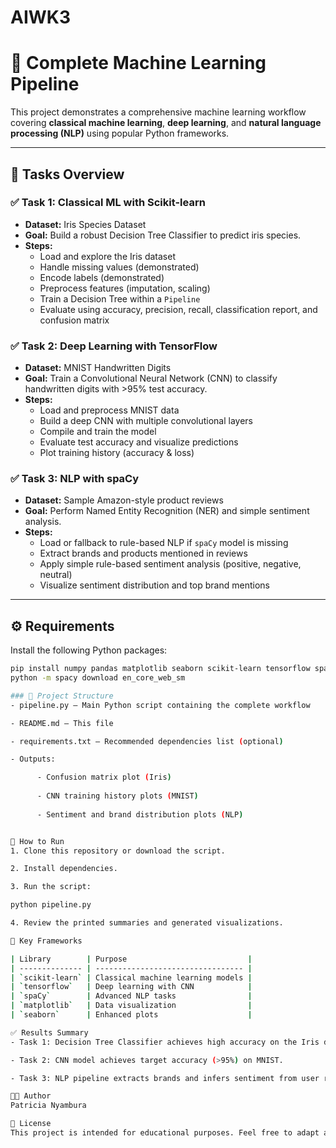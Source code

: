# AIWK3
# 🚀 Complete Machine Learning Pipeline

This project demonstrates a comprehensive machine learning workflow covering **classical machine learning**, **deep learning**, and **natural language processing (NLP)** using popular Python frameworks.

---

## 📌 **Tasks Overview**

### ✅ **Task 1: Classical ML with Scikit-learn**
- **Dataset:** Iris Species Dataset
- **Goal:** Build a robust Decision Tree Classifier to predict iris species.
- **Steps:**
  - Load and explore the Iris dataset
  - Handle missing values (demonstrated)
  - Encode labels (demonstrated)
  - Preprocess features (imputation, scaling)
  - Train a Decision Tree within a `Pipeline`
  - Evaluate using accuracy, precision, recall, classification report, and confusion matrix

### ✅ **Task 2: Deep Learning with TensorFlow**
- **Dataset:** MNIST Handwritten Digits
- **Goal:** Train a Convolutional Neural Network (CNN) to classify handwritten digits with >95% test accuracy.
- **Steps:**
  - Load and preprocess MNIST data
  - Build a deep CNN with multiple convolutional layers
  - Compile and train the model
  - Evaluate test accuracy and visualize predictions
  - Plot training history (accuracy & loss)

### ✅ **Task 3: NLP with spaCy**
- **Dataset:** Sample Amazon-style product reviews
- **Goal:** Perform Named Entity Recognition (NER) and simple sentiment analysis.
- **Steps:**
  - Load or fallback to rule-based NLP if `spaCy` model is missing
  - Extract brands and products mentioned in reviews
  - Apply simple rule-based sentiment analysis (positive, negative, neutral)
  - Visualize sentiment distribution and top brand mentions

---

## ⚙️ **Requirements**

Install the following Python packages:
```bash
pip install numpy pandas matplotlib seaborn scikit-learn tensorflow spacy
python -m spacy download en_core_web_sm

### 📂 Project Structure
- pipeline.py — Main Python script containing the complete workflow

- README.md — This file

- requirements.txt — Recommended dependencies list (optional)

- Outputs:

      - Confusion matrix plot (Iris)
      
      - CNN training history plots (MNIST)
      
      - Sentiment and brand distribution plots (NLP)


🏃 How to Run
1. Clone this repository or download the script.

2. Install dependencies.

3. Run the script:

python pipeline.py

4. Review the printed summaries and generated visualizations.

🧩 Key Frameworks

| Library        | Purpose                           |
| -------------- | --------------------------------- |
| `scikit-learn` | Classical machine learning models |
| `tensorflow`   | Deep learning with CNN            |
| `spaCy`        | Advanced NLP tasks                |
| `matplotlib`   | Data visualization                |
| `seaborn`      | Enhanced plots                    |

✅ Results Summary
- Task 1: Decision Tree Classifier achieves high accuracy on the Iris dataset.

- Task 2: CNN model achieves target accuracy (>95%) on MNIST.

- Task 3: NLP pipeline extracts brands and infers sentiment from user reviews.

👩‍💻 Author
Patricia Nyambura

📜 License
This project is intended for educational purposes. Feel free to adapt and reuse!


